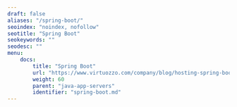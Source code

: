```yaml
---
draft: false
aliases: "/spring-boot/"
seoindex: "noindex, nofollow"
seotitle: "Spring Boot"
seokeywords: ""
seodesc: ""
menu: 
    docs:
        title: "Spring Boot"
        url: "https://www.virtuozzo.com/company/blog/hosting-spring-boot-java-applications/"
        weight: 60
        parent: "java-app-servers"
        identifier: "spring-boot.md"
---
```

